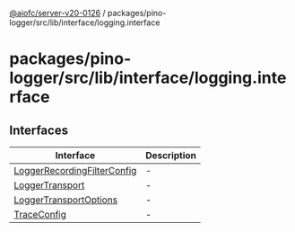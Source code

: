 [@aiofc/server-v20-0126](../../../../../../index.md) / packages/pino-logger/src/lib/interface/logging.interface

# packages/pino-logger/src/lib/interface/logging.interface

## Interfaces

| Interface | Description |
| ------ | ------ |
| [LoggerRecordingFilterConfig](interfaces/LoggerRecordingFilterConfig.md) | - |
| [LoggerTransport](interfaces/LoggerTransport.md) | - |
| [LoggerTransportOptions](interfaces/LoggerTransportOptions.md) | - |
| [TraceConfig](interfaces/TraceConfig.md) | - |
